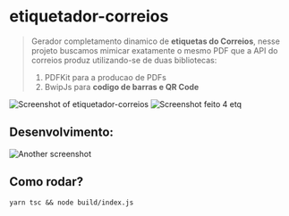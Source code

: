 # etiquetador-correios

> Gerador completamento dinamico de **etiquetas do Correios**, nesse projeto buscamos mimicar exatamente o mesmo PDF que a API do correios produz utilizando-se de duas bibliotecas:
> 1. PDFKit para a producao de PDFs
> 2. BwipJs para **codigo de barras e QR Code**

![Screenshot of etiquetador-correios](https://beeimg.com/images/i48543337921.png)
![Screenshot feito 4 etq](https://i.ibb.co/qYVLmjS/Target.png)
## Desenvolvimento:
![Another screenshot](https://beeimg.com/images/r63492071253.png)

## Como rodar?
`yarn tsc && node build/index.js`
